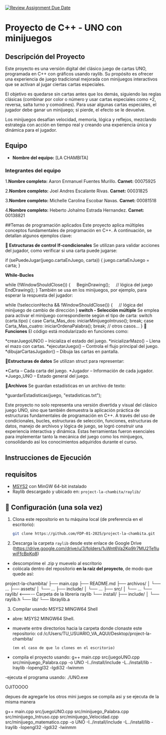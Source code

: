 [![Review Assignment Due Date](https://classroom.github.com/assets/deadline-readme-button-22041afd0340ce965d47ae6ef1cefeee28c7c493a6346c4f15d667ab976d596c.svg)](https://classroom.github.com/a/mi1WNrHU)
# Proyecto de C++ - UNO con minijuegos

## Descripción del Proyecto
Este proyecto es una versión digital del clásico juego de cartas UNO, programada en C++ con gráficos usando raylib. Su propósito es ofrecer una experiencia de juego tradicional mejorada con minijuegos interactivos que se activan al jugar ciertas cartas especiales.

El objetivo es quedarse sin cartas antes que los demás, siguiendo las reglas clásicas (combinar por color o número y usar cartas especiales como +2, reversa, salta turno y comodines). Para usar algunas cartas especiales, el jugador debe ganar un minijuego; si pierde, el efecto se le devuelve.

Los minijuegos desafían velocidad, memoria, lógica y reflejos, mezclando estrategia con acción en tiempo real y creando una experiencia única y dinámica para el jugador.

## Equipo

- **Nombre del equipo:** [LA CHAMBITA]

### Integrantes del equipo

1.**Nombre completo:** Aaron Enmanuel Fuentes Murillo.
  **Carnet:** 00075925

2.**Nombre completo:** Joel Andres Escalante Rivas.
  **Carnet:** 00031825

3.**Nombre completo:** Michelle Carolina Escobar Navas.
  **Carnet:** 00081518

4.**Nombre completo:** Heberto Johalmo Estrada Hernandez.
**Carnet:** 00138821

##Temas de programación aplicados
Este proyecto aplica múltiples conceptos fundamentales de programación en C++. A continuación, se detallan algunos ejemplos clave:

**🔁 Estructuras de control** 
**If-condicionales**
Se utilizan para validar acciones del jugador, como verificar si una carta puede jugarse:

if (sePuedeJugar(juego.cartaEnJuego, carta)) {
    juego.cartaEnJuego = carta;
}

**While-Bucles**

while (!WindowShouldClose()) {
    BeginDrawing();
    // lógica del juego
    EndDrawing();
}
También se usa en los minijuegos, por ejemplo, para esperar la respuesta del jugador:

while (!seleccionHecha && !WindowShouldClose()) {
    // lógica del minijuego de cambio de dirección
}
**switch - Selección múltiple**
Se emplea para activar el minijuego correspondiente según el tipo de carta:
switch (carta.tipo) {
    case Carta_Mas_dos:
        iniciarMinijuegoIntruso();
        break;
    case Carta_Mas_cuatro:
        iniciarOrdenaPalabra();
        break;
    // otros casos...
}
🧱**Funciones**
El código está modularizado en funciones como:

*crearJuegoUNO() – Inicializa el estado del juego.
*inicializarMazo() – Llena el mazo con cartas.
*ejecutarJuego() – Controla el flujo principal del juego.
*dibujarCartasJugador() – Dibuja las cartas en pantalla.

🧩**Estructuras de datos**
Se utilizan struct para representar:

*Carta – Cada carta del juego.
*Jugador – Información de cada jugador.
*Juego_UNO – Estado general del juego.

💾**Archivos**
Se guardan estadísticas en un archivo de texto:

*guardarEstadisticas(juego, "estadisticas.txt");

Este proyecto no solo representa una versión divertida y visual del clásico juego UNO, sino que también demuestra la aplicación práctica de estructuras fundamentales de programación en C++. A través del uso de condicionales, bucles, estructuras de selección, funciones, estructuras de datos, manejo de archivos y lógica de juego, se logró construir una experiencia interactiva y dinámica. Estas herramientas fueron esenciales para implementar tanto la mecánica del juego como los minijuegos, consolidando así los conocimientos adquiridos durante el curso.

## Instrucciones de Ejecución

## requisitos
- [MSYS2](https://www.msys2.org/) con MinGW 64-bit instalado
- Raylib descargado y ubicado en: `project-la-chambita/raylib/`

## 🔧 Configuración (una sola vez)

1. Clona este repositorio en tu máquina local (de preferencia en el escritorio):
   ```bash
   git clone https://github.com/FDP-01-2025/project-la-chambita.git

2. Descarga la carpeta `raylib` desde este enlace de Google Drive
(https://drive.google.com/drive/u/3/folders/1uWnt6Va2Kp9Ir7MU2Te1IuwiFfcBpKq8)

- descomprime el .zip y muevelo al escritorio
- colócala dentro del repositorio **en la raíz del proyecto**, de modo que quede así:

project-la-chambita/
├── main.cpp
├── README.md
├── archivos/
│   └── ...
├── assets/
│   └── ...
├── include/
│   └── ...
├── src/
│   └── ...
└── raylib/                <----- Carpeta de la librería raylib
    └── install/
        ├── include/
        │   └── raylib.h
        └── lib/
            └── libraylib.a

3. Compilar usando MSYS2 MINGW64 Shell

- abre: MSYS2 MINGW64 Shell.
- muevete entre directorios hacia la carpeta donde clonaste este repositorio:
      cd /c/Users/TU_USUARIO_VA_AQUI/Desktop/project-la-chambita/

      (en el caso de que lo clones en el escritorio)

- compila el proyecto usando:
g++ main.cpp src/juegoUNO.cpp src/minijuego_Palabra.cpp -o UNO -I../install/include -L../install/lib -lraylib -lopengl32 -lgdi32 -lwinmm
 
-ejecuta el programa usando:
./UNO.exe




OJITOOOO

depues de agregarle los otros mini juegos se compila asi y se ejecuta de la misma manera

g++ main.cpp src/juegoUNO.cpp src/minijuego_Palabra.cpp src/minijuego_Intruso.cpp src/minijuego_Velocidad.cpp src/minijuego_matematico.cpp -o UNO -I../install/include -L../install/lib -lraylib -lopengl32 -lgdi32 -lwinmm

